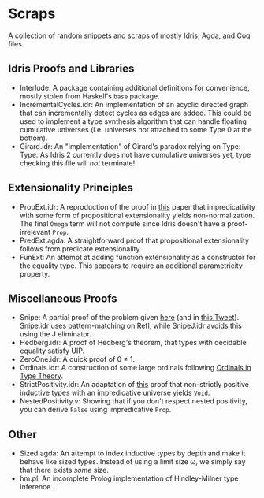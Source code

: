 # Scraps

A collection of random snippets and scraps of mostly Idris, Agda, and Coq files.

## Idris Proofs and Libraries

* Interlude: A package containing additional definitions for convenience, mostly stolen from Haskell's `base` package.
* IncrementalCycles.idr: An implementation of an acyclic directed graph that can incrementally detect cycles as edges are added.
  This could be used to implement a type synthesis algorithm that can handle floating cumulative universes
  (i.e. universes not attached to some Type 0 at the bottom).
* Girard.idr: An "implementation" of Girard's paradox relying on Type: Type.
  As Idris 2 currently does not have cumulative universes yet, type checking this file will *not* terminate!

## Extensionality Principles

* PropExt.idr: A reproduction of the proof in [this](https://doi.org/10.23638/LMCS-16(2:14)2020) paper
  that impredicativity with some form of propositional extensionality yields non-normalization.
  The final `Omega` term will not compute since Idris doesn't have a proof-irrelevant `Prop`.
* PredExt.agda: A straightforward proof that propositional extensionality follows from predicate extensionality.
* FunExt: An attempt at adding function extensionality as a constructor for the equality type.
  This appears to require an additional parametricity property.

## Miscellaneous Proofs

* Snipe: A partial proof of the problem given [here](https://sympa.inria.fr/sympa/arc/coq-club/2020-10/msg00010.html)
  (and in [this Tweet](https://twitter.com/TaliaRinger/status/1314805118299037696)).
  Snipe.idr uses pattern-matching on Refl, while SnipeJ.idr avoids this using the J eliminator.
* Hedberg.idr: A proof of Hedberg's theorem, that types with decidable equality satisfy UIP.
* ZeroOne.idr: A quick proof of 0 ≠ 1.
* Ordinals.idr: A construction of some large ordinals following [Ordinals in Type Theory](http://www.cse.chalmers.se/~coquand/ordinal.ps).
* StrictPositivity.idr: An adaptation of [this](http://vilhelms.github.io/posts/why-must-inductive-types-be-strictly-positive/) proof
  that non-strictly positive inductive types with an impredicative universe yields `Void`.
* NestedPositivity.v: Showing that if you don't respect nested positivity, you can derive `False` using impredicative `Prop`.

## Other

* Sized.agda: An attempt to index inductive types by depth and make it behave like sized types.
  Instead of using a limit size ω, we simply say that there exists *some* size.
* hm.pl: An incomplete Prolog implementation of Hindley-Milner type inference.
